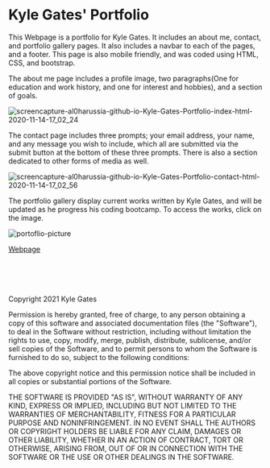 # Kyle Gates' Portfolio


This Webpage is a portfolio for Kyle Gates. It includes an about me, contact, and portfolio gallery pages.
It also includes a navbar to each of the pages, and a footer. This page is also mobile friendly, and was coded 
using HTML, CSS, and bootstrap.

The about me page includes a profile image, two paragraphs(One for education and work history, and one for interest and hobbies), and a section of goals.

![screencapture-al0harussia-github-io-Kyle-Gates-Portfolio-index-html-2020-11-14-17_02_24](https://user-images.githubusercontent.com/70537665/99160518-088b4d00-269d-11eb-80c4-16f4860573a5.png)

The contact page includes three prompts; your email address, your name, and any message you wish to include, which all are submitted via the submit button at the bottom of these three prompts. There is also a section dedicated to other forms of media as well.

![screencapture-al0harussia-github-io-Kyle-Gates-Portfolio-contact-html-2020-11-14-17_02_56](https://user-images.githubusercontent.com/70537665/99160527-18a32c80-269d-11eb-868f-c8a11381f341.png)

The portfolio gallery display current works written by Kyle Gates, and will be updated as he progress his coding bootcamp. To access the works, click on the image.

![portoflio-picture](https://user-images.githubusercontent.com/70537665/104240706-590af680-5411-11eb-953f-77977facface.png)


<a href="https://al0harussia.github.io/Kyle-Gates-Portfolio/index.html">Webpage</a>

<br>
<br>
<br>
<br>
Copyright 2021 Kyle Gates

Permission is hereby granted, free of charge, to any person obtaining a copy of this software and associated documentation files (the "Software"), to deal in the Software without restriction, including without limitation the rights to use, copy, modify, merge, publish, distribute, sublicense, and/or sell copies of the Software, and to permit persons to whom the Software is furnished to do so, subject to the following conditions:

The above copyright notice and this permission notice shall be included in all copies or substantial portions of the Software.

THE SOFTWARE IS PROVIDED "AS IS", WITHOUT WARRANTY OF ANY KIND, EXPRESS OR IMPLIED, INCLUDING BUT NOT LIMITED TO THE WARRANTIES OF MERCHANTABILITY, FITNESS FOR A PARTICULAR PURPOSE AND NONINFRINGEMENT. IN NO EVENT SHALL THE AUTHORS OR COPYRIGHT HOLDERS BE LIABLE FOR ANY CLAIM, DAMAGES OR OTHER LIABILITY, WHETHER IN AN ACTION OF CONTRACT, TORT OR OTHERWISE, ARISING FROM, OUT OF OR IN CONNECTION WITH THE SOFTWARE OR THE USE OR OTHER DEALINGS IN THE SOFTWARE.
